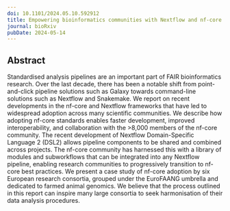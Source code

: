 ```yaml
---
doi: 10.1101/2024.05.10.592912
title: Empowering bioinformatics communities with Nextflow and nf-core
journal: bioRxiv
pubDate: 2024-05-14
---
```


## Abstract

Standardised analysis pipelines are an important part of FAIR bioinformatics research. Over the last decade, there has been a notable shift from point-and-click pipeline solutions such as Galaxy towards command-line solutions such as Nextflow and Snakemake. We report on recent developments in the nf-core and Nextflow frameworks that have led to widespread adoption across many scientific communities. We describe how adopting nf-core standards enables faster development, improved interoperability, and collaboration with the &gt;8,000 members of the nf-core community. The recent development of Nextflow Domain-Specific Language 2 (DSL2) allows pipeline components to be shared and combined across projects. The nf-core community has harnessed this with a library of modules and subworkflows that can be integrated into any Nextflow pipeline, enabling research communities to progressively transition to nf-core best practices. We present a case study of nf-core adoption by six European research consortia, grouped under the EuroFAANG umbrella and dedicated to farmed animal genomics. We believe that the process outlined in this report can inspire many large consortia to seek harmonisation of their data analysis procedures.
